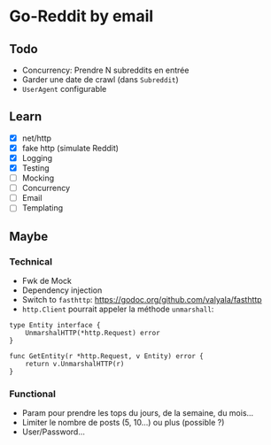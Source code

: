 # Go-Reddit by email

## Todo

* Concurrency: Prendre N subreddits en entrée
* Garder une date de crawl (dans `Subreddit`)
* `UserAgent` configurable

## Learn

* [x] net/http
* [x] fake http (simulate Reddit)
* [x] Logging
* [x] Testing
* [ ] Mocking
* [ ] Concurrency
* [ ] Email
* [ ] Templating

## Maybe

### Technical

* Fwk de Mock
* Dependency injection
* Switch to `fasthttp`: https://godoc.org/github.com/valyala/fasthttp
* `http.Client` pourrait appeler la méthode `unmarshall`:

```
type Entity interface {
    UnmarshalHTTP(*http.Request) error
}

func GetEntity(r *http.Request, v Entity) error {
    return v.UnmarshalHTTP(r)
}
```

### Functional

* Param pour prendre les tops du jours, de la semaine, du mois...
* Limiter le nombre de posts (5, 10...) ou plus (possible ?)
* User/Password...

